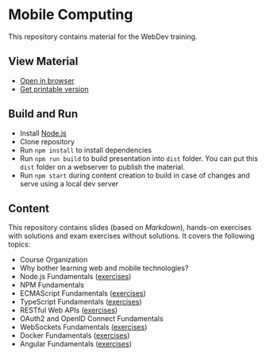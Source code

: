 # Mobile Computing

This repository contains material for the WebDev training.

## View Material

* [Open in browser](https://rstropek.github.io/2018-08-ng-training)
* [Get printable version](https://rstropek.github.io/2018-08-ng-training?print-pdf)

## Build and Run

* Install [Node.js](https://nodejs.org/en/)
* Clone repository
* Run `npm install` to install dependencies
* Run `npm run build` to build presentation into `dist` folder. You can put this `dist` folder on a webserver to publish the material.
* Run `npm start` during content creation to build in case of changes and serve using a local dev server

## Content

This repository contains slides (based on *Markdown*), hands-on exercises with solutions and exam exercises without solutions. It covers the following topics:

* Course Organization
* Why bother learning web and mobile technologies?
* Node.js Fundamentals ([exercises](https://github.com/rstropek/2018-08-ng-training/tree/master/node-fundamentals))
* NPM Fundamentals
* ECMAScript Fundamentals ([exercises](https://github.com/rstropek/2018-08-ng-training/tree/master/ecmascript-fundamentals))
* TypeScript Fundamentals ([exercises](https://github.com/rstropek/2018-08-ng-training/tree/master/typescript-fundamentals))
* RESTful Web APIs ([exercises](https://github.com/rstropek/2018-08-ng-training/tree/master/rest-fundamentals))
* OAuth2 and OpenID Connect Fundamentals
* WebSockets Fundamentals ([exercises](https://github.com/rstropek/2018-08-ng-training/tree/master/websockets))
* Docker Fundamentals ([exercises](https://github.com/rstropek/2018-08-ng-training/tree/master/docker))
* Angular Fundamentals ([exercises](https://github.com/rstropek/2018-08-ng-training/tree/master/angular))
